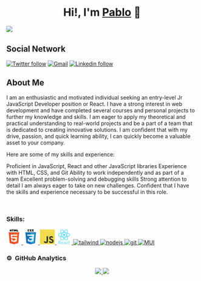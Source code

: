 <div align="center">
<h1 align="center">Hi!, I'm <a href="https://www.linkedin.com/in/pablo-n-1a4a3669/">Pablo</a> 👋</h1>
</div>
<img src="https://i.imgur.com/fY9aouP.png">


## Social Network
[![Twitter follow](https://img.shields.io/badge/Twitter-1DA1F2?style=for-the-badge&logo=twitter&logoColor=white)](https://twitter.com/HeraDev10)
[![Gmail](https://img.shields.io/badge/Gmail-D14836?style=for-the-badge&logo=gmail&logoColor=white)](mailto:pnunfe@gmail.com)
[![Linkedin follow](https://img.shields.io/badge/LinkedIn-0077B5?style=for-the-badge&logo=linkedin&logoColor=white)](https://www.linkedin.com/in/pablo-n-1a4a3669)


## About Me

I am an enthusiastic and motivated individual seeking an entry-level Jr JavaScript Developer position or React. I have a strong interest in web development and have completed several courses and personal projects to further my knowledge and skills. I am eager to apply my theoretical and practical understanding to real-world projects and be a part of a team that is dedicated to creating innovative solutions. I am confident that with my drive, passion, and quick learning ability, I can quickly become a valuable asset to your company.

Here are some of my skills and experience:

Proficient in JavaScript, React and other JavaScript libraries
Experience with HTML, CSS, and Git
Ability to work independently and as part of a team
Excellent problem-solving and debugging skills
Strong attention to detail
I am always eager to take on new challenges. Confident that I have the skills and experience necessary to be successful in this role.

<br>

<h3 align="left">Skills:</h3>
<p align="left"> <a href="https://www.w3.org/html/" target="_blank" rel="noreferrer"> <img src="https://raw.githubusercontent.com/devicons/devicon/master/icons/html5/html5-original-wordmark.svg" alt="html5" width="40" height="40"/> </a> <a href="https://www.w3schools.com/css/" target="_blank" rel="noreferrer"> <img src="https://raw.githubusercontent.com/devicons/devicon/master/icons/css3/css3-original-wordmark.svg" alt="css3" width="40" height="40"/> </a> <a href="https://developer.mozilla.org/en-US/docs/Web/JavaScript" target="_blank" rel="noreferrer"> <img src="https://raw.githubusercontent.com/devicons/devicon/master/icons/javascript/javascript-original.svg" alt="javascript" width="40" height="40"/> </a> <a href="https://www.w3schools.com/react/" target="_blank" rel="noreferrer"> <img src="https://raw.githubusercontent.com/devicons/devicon/master/icons/react/react-original-wordmark.svg" alt="react" width="40" height="40"/> </a> <a href="https://v2.tailwindcss.com/docs" target="_blank" rel="noreferrer"> <img src="https://cdn.jsdelivr.net/gh/devicons/devicon/icons/tailwindcss/tailwindcss-plain.svg" alt="tailwind" width="40" height="40"/> </a> <a href="https://www.w3schools.com/nodejs/default.asp" target="_blank" rel="noreferrer"> <img src="https://cdn.jsdelivr.net/gh/devicons/devicon/icons/nodejs/nodejs-original.svg" alt="nodejs" width="40" height="40"/> </a> <a href="https://www.w3schools.com/git/default.asp" target="_blank" rel="noreferrer"> <img src="https://cdn.jsdelivr.net/gh/devicons/devicon/icons/git/git-plain.svg" alt="git" width="40" height="40"/> </a> <a href="https://mui.com/material-ui/getting-started/" target="_blank" rel="noreferrer"> <img src="https://cdn.jsdelivr.net/gh/devicons/devicon/icons/materialui/materialui-plain.svg" alt="MUI" width="40" height="40"/> </a> </p>



### ⚙️ &nbsp;GitHub Analytics

<p align="center">
<a href="https://github.com/PabDev3">
  <img height="180em" src="https://github-readme-stats-eight-theta.vercel.app/api?username=PavDev3&show_icons=true&theme=algolia&include_all_commits=true&count_private=true"/>
  <img height="180em" src="https://github-readme-stats-eight-theta.vercel.app/api/top-langs/?username=PavDev3&layout=compact&langs_count=8&theme=algolia"/>
</a>
</p>
